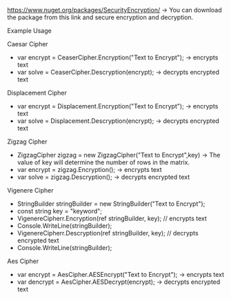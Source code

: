 
https://www.nuget.org/packages/SecurityEncryption/ -> You can download the package from this link and secure encryption and decryption.

Example Usage

 Caesar Cipher
 * var encrypt = CeaserCipher.Encryption("Text to Encrypt"); -> encrypts text
 * var solve = CeaserCipher.Descryption(encrypt);            -> decrypts encrypted text
 
 Displacement Cipher
 * var encrypt = Displacement.Encryption("Text to Encrypt"); -> encrypts text
 * var solve = Displacement.Descryption(encrypt);            -> decrypts encrypted text
 
 Zigzag Cipher
 * ZigzagCipher zigzag = new ZigzagCipher("Text to Encrypt",key) -> The value of key will determine the number of rows in the matrix.
 * var encrypt = zigzag.Encryption();                       -> encrypts text
 * var solve =   zigzag.Descryption();                      -> decrypts encrypted text
 
 Vigenere Cipher
 * StringBuilder stringBuilder = new StringBuilder("Text to Encrypt");
 * const string key = "keyword";
 * VigenereCipherr.Encryption(ref stringBuilder, key); // encrypts text
 * Console.WriteLine(stringBuilder);
 * VigenereCipherr.Descryption(ref stringBuilder, key); // decrypts encrypted text
 * Console.WriteLine(stringBuilder);
 
 Aes Cipher
 * var encrypt = AesCipher.AESEncrypt("Text to Encrypt");  -> encrypts text
 * var dencrypt = AesCipher.AESDecrypt(encrypt);           -> decrypts encrypted text

